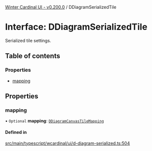 [Winter Cardinal UI - v0.200.0](../index.md) / DDiagramSerializedTile

# Interface: DDiagramSerializedTile

Serialized tile settings.

## Table of contents

### Properties

- [mapping](DDiagramSerializedTile.md#mapping)

## Properties

### mapping

• `Optional` **mapping**: [`DDiagramCanvasTileMapping`](DDiagramCanvasTileMapping.md)

#### Defined in

[src/main/typescript/wcardinal/ui/d-diagram-serialized.ts:504](https://github.com/winter-cardinal/winter-cardinal-ui/blob/v0.200.0/src/main/typescript/wcardinal/ui/d-diagram-serialized.ts#L504)
